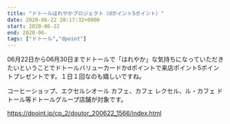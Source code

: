 ```yaml
---
title: "ドトールはれやかプロジェクト（dポイント5ポイント）"
date: 2020-06-22 20:17:32+0900
start: 2020-06-22
end: 2020-06-
tags: ["ドトール","dpoint"]
---
```

06月22日から06月30日までドトールで「はれやか」な気持ちになっていただきたいということでドトールバリューカードかdポイントで来店ポイント5ポイントプレゼントです。１日１回なのも嬉しいですね。

コーヒーショップ、エクセルシオール カフェ、カフェ レクセル、ル・カフェ ドトール等ドトールグループ店舗が対象です。

https://dpoint.jp/cp_2/doutor_200622_1566/index.html
